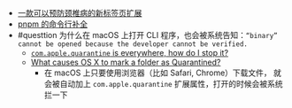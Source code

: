- [一款可以预防颈椎病的新标签页扩展](https://github.com/DukeLuo/wai)
- [pnpm 的命令行补全](https://github.com/g-plane/pnpm-shell-completion)
- #questtion 为什么在 macOS 上打开 CLI 程序，也会被系统告知：`“binary” cannot be opened because the developer cannot be verified.`
	- [`com.apple.quarantine` is everywhere, how do I stop it?](https://superuser.com/questions/1542429/com-apple-quarantine-is-everywhere-how-do-i-stop-it)
	- [What causes OS X to mark a folder as Quarantined?](https://apple.stackexchange.com/questions/104712/what-causes-os-x-to-mark-a-folder-as-quarantined/104875#104875)
		- 在 macOS 上只要使用浏览器（比如 Safari, Chrome）下载文件， 就会被自动加上 `com.apple.quarantine` 扩展属性，打开的时候会被系统拦一下
